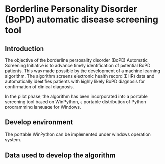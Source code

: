 # Borderline Personality Disorder (BoPD) automatic disease screening tool

## Introduction
The objective of the borderline personality disorder (BoPD) Automatic Screening Initiative is to advance timely identification of potential BoPD patients. This was made possible by the development of a machine learning algorithm. The algorithm screens electronic health record (EHR) data and automatically identifies patients with highly likely BoPD diagnosis for confirmation of clinical diagnosis.

In the pilot phase, the algorithm has been incorporated into a portable screening tool based on WinPython, a portable distribution of Python programming language for Windows.
## Develop environment
The portable WinPython can be implemented under windows operation system.

## Data used to develop the algorithm
